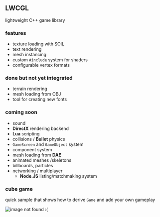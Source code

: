 ## LWCGL

lightweight C++ game library

### features
- texture loading with SOIL
- text rendering
- mesh instancing
- custom `#include` system for shaders
- configurable vertex formats

### done but not yet integrated
- terrain rendering
- mesh loading from OBJ
- tool for creating new fonts

### coming soon
- sound
- **DirectX** rendering backend
- **Lua** scripting
- collisions / **Bullet** physics
- `GameScreen` and `GameObject` system
- component system
- mesh loading from **DAE**
- animated meshes /skeletons
- billboards, particles
- networking / multiplayer
    + **Node.JS** listing/matchmaking system

### cube game

quick sample that shows how to derive `Game` and add your own gameplay

![image not found :(](https://github.com/jamesmjdm/lwcgl/blob/master/screeny.png)